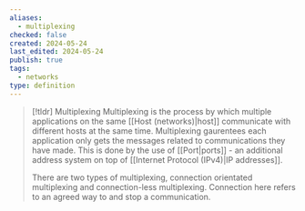 ```yaml
---
aliases:
  - multiplexing
checked: false
created: 2024-05-24
last_edited: 2024-05-24
publish: true
tags:
  - networks
type: definition
---
```

>[!tldr] Multiplexing
>Multiplexing is the process by which multiple applications on the same [[Host (networks)|host]] communicate with different hosts at the same time. Multiplexing gaurentees each application only gets the messages related to communications they have made. This is done by the use of [[Port|ports]] - an additional address system on top of [[Internet Protocol (IPv4)|IP addresses]].
>
>There are two types of multiplexing, connection orientated multiplexing and connection-less multiplexing. Connection here refers to an agreed way to and stop a communication.  

